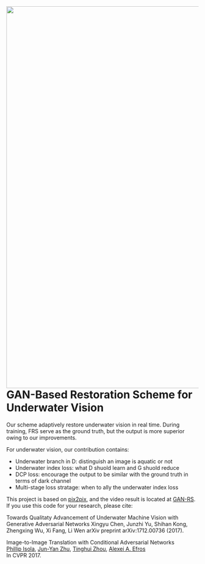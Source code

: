 <img src='imgs/GAN_RS_demo.gif' align="right" width=1000>

<br><br><br>

# GAN-Based Restoration Scheme for Underwater Vision

Our scheme adaptively restore underwater vision in real time. During training, FRS serve as the ground truth, but the output is more superior owing to our improvements.

For underwater vision, our contribution contains:
* Underwater branch in D: distinguish an image is aquatic or not
* Underwater index loss: what D shuold learn and G shuold reduce
* DCP loss: encourage the output to be similar with the ground truth in terms of dark channel
* Multi-stage loss stratage: when to ally the underwater index loss

This project is based on [pix2pix](https://github.com/junyanz/pytorch-CycleGAN-and-pix2pix), and the video result is located at [GAN-RS](https://www.youtube.com/watch?v=JKCedUhAM6M). If you use this code for your research, please cite:

Towards Qualitaty Advancement of Underwater Machine Vision with Generative Adversarial Networks
Xingyu Chen, Junzhi Yu, Shihan Kong, Zhengxing Wu, Xi Fang, Li Wen
arXiv preprint arXiv:1712.00736 (2017).


Image-to-Image Translation with Conditional Adversarial Networks  
[Phillip Isola](https://people.eecs.berkeley.edu/~isola), [Jun-Yan Zhu](https://people.eecs.berkeley.edu/~junyanz), [Tinghui Zhou](https://people.eecs.berkeley.edu/~tinghuiz), [Alexei A. Efros](https://people.eecs.berkeley.edu/~efros)   
In CVPR 2017.
